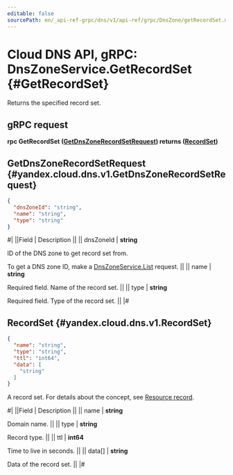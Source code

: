 ```yaml
---
editable: false
sourcePath: en/_api-ref-grpc/dns/v1/api-ref/grpc/DnsZone/getRecordSet.md
---
```


# Cloud DNS API, gRPC: DnsZoneService.GetRecordSet {#GetRecordSet}

Returns the specified record set.

## gRPC request

**rpc GetRecordSet ([GetDnsZoneRecordSetRequest](#yandex.cloud.dns.v1.GetDnsZoneRecordSetRequest)) returns ([RecordSet](#yandex.cloud.dns.v1.RecordSet))**

## GetDnsZoneRecordSetRequest {#yandex.cloud.dns.v1.GetDnsZoneRecordSetRequest}

```json
{
  "dnsZoneId": "string",
  "name": "string",
  "type": "string"
}
```

#|
||Field | Description ||
|| dnsZoneId | **string**

ID of the DNS zone to get record set from.

To get a DNS zone ID, make a [DnsZoneService.List](/docs/dns/api-ref/grpc/DnsZone/list#List) request. ||
|| name | **string**

Required field. Name of the record set. ||
|| type | **string**

Required field. Type of the record set. ||
|#

## RecordSet {#yandex.cloud.dns.v1.RecordSet}

```json
{
  "name": "string",
  "type": "string",
  "ttl": "int64",
  "data": [
    "string"
  ]
}
```

A record set. For details about the concept, see [Resource record](/docs/dns/concepts/resource-record).

#|
||Field | Description ||
|| name | **string**

Domain name. ||
|| type | **string**

Record type. ||
|| ttl | **int64**

Time to live in seconds. ||
|| data[] | **string**

Data of the record set. ||
|#